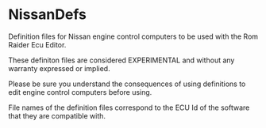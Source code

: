 # NissanDefs
Definition files for Nissan engine control computers to be used with the Rom Raider Ecu Editor.

These definiton files are considered EXPERIMENTAL and without any warranty expressed or implied.

Please be sure you understand the consequences of using definitions to edit engine control computers before using.

File names of the definition files correspond to the ECU Id of the software that they are compatible with.
